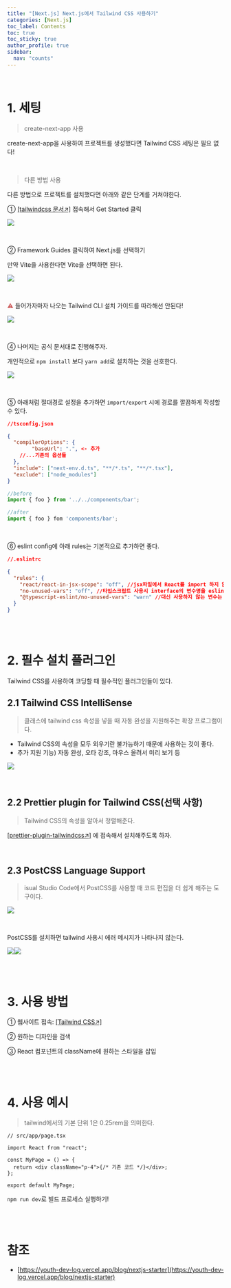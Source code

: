```yaml
---
title: "[Next.js] Next.js에서 Tailwind CSS 사용하기"
categories: [Next.js]
toc_label: Contents
toc: true
toc_sticky: true
author_profile: true
sidebar:
  nav: "counts"
---
```


<br>

# 1. 세팅

> create-next-app 사용

create-next-app을 사용하여 프로젝트를 생성했다면 Tailwind CSS 세팅은 필요 없다!

<br>

> 다른 방법 사용

다른 방법으로 프로젝트를 설치했다면 아래와 같은 단계를 거쳐야한다.

① [[tailwindcss 문서↗️]](https://tailwindcss.com/) 접속해서 Get Started 클릭

![](/assets/images/2024/2024-09-22-18-36-21.png)

<br>

② Framework Guides 클릭하여 Next.js를 선택하기

만약 Vite을 사용한다면 Vite을 선택하면 된다.

![](/assets/images/2024/2024-09-22-18-40-49.png)

<br>

<span style="color:indianred">⚠️</span> 들어가자마자 나오는 Tailwind CLI 설치 가이드를 따라해선 안된다!

![](/assets/images/2024/2024-09-22-18-39-07.png)

<br>

④ 나머지는 공식 문서대로 진행해주자.

개인적으로 `npm install` 보다 `yarn add`로 설치하는 것을 선호한다.

![](/assets/images/2024/2024-09-22-18-42-28.png)

<br>

⑤ 아래처럼 절대경로 설정을 추가하면 `import/export` 시에 경로를 깔끔하게 작성할 수 있다.

```json
//tsconfig.json

{
  "compilerOptions": {
		"baseUrl": ".", <- 추가
    //...기존의 옵션들
  },
  "include": ["next-env.d.ts", "**/*.ts", "**/*.tsx"],
  "exclude": ["node_modules"]
}
```

```js
//before
import { foo } from '../../components/bar';

//after
import { foo } fom 'components/bar';
```

<br>

⑥ eslint config에 아래 rules는 기본적으로 추가하면 좋다.

```json
//.eslintrc

{
  "rules": {
    "react/react-in-jsx-scope": "off", //jsx파일에서 React를 import 하지 않아도 됨.
    "no-unused-vars": "off", //타입스크립트 사용시 interface의 변수명을 eslint가 잡지 않도록 함.
    "@typescript-eslint/no-unused-vars": "warn" //대신 사용하지 않는 변수는 @typescript/eslint를 통해 잡아줌.
  }
}
```

<br><br>

# 2. 필수 설치 플러그인

Tailwind CSS를 사용하여 코딩할 때 필수적인 플러그인들이 있다.

## 2.1 Tailwind CSS IntelliSense

> 클래스에 tailwind css 속성을 넣을 때 자동 완성을 지원해주는 확장 프로그램이다.

- Tailwind CSS의 속성을 모두 외우기란 불가능하기 때문에 사용하는 것이 좋다.
- 추가 지원 기능) 자동 완성, 오타 강조, 마우스 올려서 미리 보기 등

![](/assets/images/2024/2024-09-22-18-46-58.png)

<br>

## 2.2 Prettier plugin for Tailwind CSS(선택 사항)

> Tailwind CSS의 속성을 알아서 정렬해준다.

[[prettier-plugin-tailwindcss↗️]](https://github.com/tailwindlabs/prettier-plugin-tailwindcss) 에 접속해서 설치해주도록 하자.

<br>

## 2.3 PostCSS Language Support

> isual Studio Code에서 PostCSS를 사용할 때 코드 편집을 더 쉽게 해주는 도구이다.

![](/assets/images/2024/2024-09-22-19-56-41.png)

<br>

PostCSS를 설치하면 tailwind 사용시 에러 메시지가 나타나지 않는다.

![](/assets/images/2024/2024-09-22-19-55-54.png)![](/assets/images/2024/2024-09-22-19-56-49.png)

<br><br>

# 3. 사용 방법

① 웹사이트 접속: [[Tailwind CSS↗️]](https://tailwindcss.com/)

② 원하는 디자인을 검색

③ React 컴포넌트의 className에 원하는 스타일을 삽입

<br><br>

# 4. 사용 예시

> tailwind에서의 기본 단위 1은 0.25rem을 의미한다.

```tsx
// src/app/page.tsx

import React from "react";

const MyPage = () => {
  return <div className="p-4">{/* 기존 코드 */}</div>;
};

export default MyPage;
```

`npm run dev`로 빌드 프로세스 실행하기!

<br><br>

# 참조

- [https://youth-dev-log.vercel.app/blog/nextjs-starter](https://youth-dev-log.vercel.app/blog/nextjs-starter)

<br>
